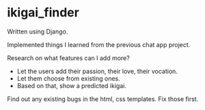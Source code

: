 # ikigai_finder
Written using Django.

Implemented things I learned from the previous chat app project.

Research on what features can I add more?
- Let the users add their passion, their love, their vocation.
- Let them choose from existing ones.
- Based on that, show a predicted ikigai.

Find out any existing bugs in the html, css templates. Fix those first.
